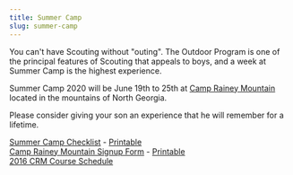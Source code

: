 ```yaml
---
title: Summer Camp
slug: summer-camp
---
```

You can't have Scouting without "outing". The Outdoor Program is one of the principal features of Scouting that appeals to boys, and a week at Summer Camp is the highest experience.

Summer Camp 2020 will be June 19th to 25th at [Camp Rainey Mountain](https://www.nega-bsa.org/crm/) located in the mountains of North Georgia.

Please consider giving your son an experience that he will remember for a lifetime.

[Summer Camp Checklist](camp-list.html) - [Printable](/uploads/summer-camp-checklist.pdf)  
[Camp Rainey Mountain Signup Form](https://www.cognitoforms.com/ScoutsAt307/CampRaineyMountainSignupForm) - [Printable](/uploads/crm-form-printable.pdf)  
[2016 CRM Course Schedule](uploads/CourseSchedule2016.pdf)
